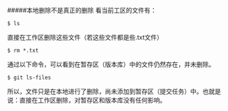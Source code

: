 #####本地删除不是真正的删除
看当前工区的文件有：

```$ ls```

直接在工作区删除这些文件（若这些文件都是些.txt文件）

```$ rm *.txt```

通过以下命令，可以看到在暂存区（版本库）中的文件仍然存在，并未删除。

```$ git ls-files```

所以，文件只是在本地进行了删除，尚未添加到暂存区（提交任务）中。也就是说：直接在工作区删除，对暂存区和版本库没有任何影响。

